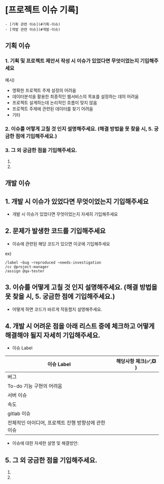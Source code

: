 # [프로젝트 이슈 기록]
    - [기획 관련 이슈](#기획-이슈)
    - [개발 관련 이슈](#개발-이슈)
    
## 기획 이슈

### 1. 기획 및 프로젝트 제안서 작성 시 이슈가 있었다면 무엇이었는지 기입해주세요

예시)
- 명확한 프로젝트 주제 설정의 어려움
- 데이터분석을 활용한 최종적인 웹서비스의 목표를 설정하는 데의 어려움
- 프로젝트 설계하는데 논리적인 흐름이 맞지 않음
- 프로젝트 주제에 관련된 데이터를 찾기 어려움
- 기타


### 2. 이슈를 어떻게 고칠 것 인지 설명해주세요. (해결 방법을 못 찾을 시, 5. 궁금한 점에 기입해주세요.)




### 3. 그 외 궁금한 점을 기입해주세요.

1. 
2. 





## 개발 이슈


## 1. 개발 시 이슈가 있었다면 무엇이었는지 기입해주세요

- 개발 시 이슈가 있었다면 무엇이었는지 자세히 기입해주세요




## 2. 문제가 발생한 코드를 기입해주세요

- 이슈에 관련된 해당 코드가 있으면 이곳에 기입해주세요 

ex) 
```
/label ~bug ~reproduced ~needs-investigation
/cc @project-manager
/assign @qa-tester
```


## 3. 이슈를 어떻게 고칠 것 인지 설명해주세요. (해결 방법을 못 찾을 시, 5. 궁금한 점에 기입해주세요.)

- 어떻게 하면 코드가 바르게 작동할지 설명해주세요.


## 4. 개발 시 어려운 점을 아래 리스트 중에 체크하고 어떻게 해결해야 될지 자세히 기입해주세요.

- 이슈 Label

| 이슈 Label| 해당사항 체크(✅,❎ ) |
| ------ | ------ |
| 버그 |  |
| To-do 기능 구현의 어려움 |  |
| 서버 이슈 |  |
| 속도 |  |
| gitlab 이슈 |  |
| 전체적인 아이디어, 프로젝트 진행 방향성에 관한 이슈 |  |

- 이슈에 대한 자세한 설명 및 해결방안:



## 5. 그 외 궁금한 점을 기입해주세요.

1. 
2. 










